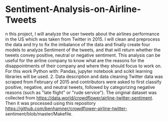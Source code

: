 # Sentiment-Analysis-on-Airline-Tweets
n this project, I will analyze the user tweets about the airlines performance in the US which was taken from Twitter in 2015. I will clean and preprocess the data and try to fix the imbalance of the data and finally create four models to analyze Sentiment of the tweets, and that will return whether the tweets convey positive, neutral or negative sentiment.
This analysis can be useful for the airline company to know what are the reasons for the disappointments of their company and where they should focus to work on.
For this work Python with: Pandas, jupyter notebook and scikit learning libraries will be used.
2. Data description and data cleaning
Twitter data was scraped from February of 2015 and contributors were asked to first classify positive, negative, and neutral tweets, followed by categorizing negative reasons (such as "late flight" or "rude service"). The original dataset was collected from https://data.world/crowdflower/airline-twitter-sentiment. Then it was processed using this repository https://github.com/benhamner/crowdflower-airline-twitter-
sentiment/blob/master/Makefile.
